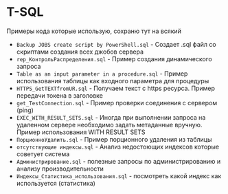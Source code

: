 # T-SQL
Примеры кода которые использую, сохраню тут на всякий

- `Backup JOBS create script by PowerShell.sql` - Создает .sql файл со скриптами создания всех джобов сервера
- `rep_КонтрольРаспределения.sql` - Пример создания динамического запроса
- `Table as an input parameter in a procedure.sql` - Пример использования таблицы как входного параметра для процедуры
- `HTTPS_GetTEXTfromUR.sql` - Получаем текст с https ресурса. Пример передачи токена в заголовке 
- `get_TestConnection.sql` - Пример проверки соединения с сервером (ping)
- `EXEC_WITH_RESULT_SETS.sql` - Иногда при выполнении запроса на удаленном сервере необходимо задать метаданные вручную. Пример использования WITH RESULT SETS
- `ПорционноУдалить.sql` - Пример порционного удаления из таблицы
- `отсутствующие индексы.sql` - Анализ недостоющих индексов которые советует система 
- `Администрирование.sql` - полезные запросы по администрированию и анализу производительности
- `Индексы_Статистика_использования.sql` - посмотреть какой индекс как используется (статистика)
